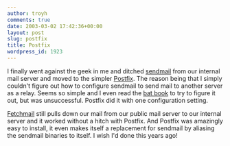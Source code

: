 ```yaml
---
author: troyh
comments: true
date: 2003-03-02 17:42:36+00:00
layout: post
slug: postfix
title: Postfix
wordpress_id: 1923
---
```


I finally went against the geek in me and ditched [sendmail](http://sendmail.org) from our internal mail server and moved to the simpler [Postfix](http://www.postfix.org). The reason being that I simply couldn't figure out how to configure sendmail to send mail to another server as a relay. Seems so simple and I even read the [bat book](http://www.oreilly.com/catalog/sendmail2/) to try to figure it out, but was unsuccessful. Postfix did it with one configuration setting.

[Fetchmail](http://fetchmail.org) still pulls down our mail from our public mail server to our internal server and it worked without a hitch with Postfix. And Postfix was amazingly easy to install, it even makes itself a replacement for sendmail by aliasing the sendmail binaries to itself. I wish I'd done this years ago!
